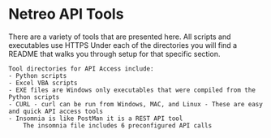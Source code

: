# Netreo API Tools
There are a variety of tools that are presented here.
All scripts and executables use HTTPS
Under each of the directories you will find a README that walks you through setup for that specific section.

    Tool directories for API Access include:
    - Python scripts
    - Excel VBA scripts
    - EXE files are Windows only executables that were compiled from the Python scripts
    - CURL - curl can be run from Windows, MAC, and Linux - These are easy and quick API access tools
    - Insomnia is like PostMan it is a REST API tool 
        The insomnia file includes 6 preconfigured API calls

